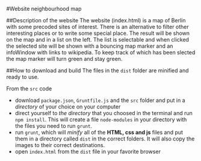 #Website neighbourhood map

##Description of the website
The website (index.html) is a map of Berlin with some precoded sites of interest. There is an alternative to filter other interesting places or to write some special place. The result will be shown on the map and in a list on the left. The list is selectable and when clicked the selected site will be shown with a bouncing map marker and an infoWindow with links to wikipedia. To keep track of which has been slected the map marker will turn green and stay green.



##How to download and build
The files in the `dist` folder are minified and ready to use.

From the `src` code
- download `package.json`, `Gruntfile.js` and the `src` folder and put in a _directory_ of your choice on your computer
- direct yourself to _the directory_ that you choosed in the terminal and run `npm install`. This will create a file `node-modules` in your directory with the files you need to run `grunt`.
- run `grunt`, which will _minify_ all of the **HTML, css and js** files and put them in a directory called `dist` in the correct folders. It will also copy the images to their correct destinations.
- open `index.html` from the `dist` file in your favorite browser

